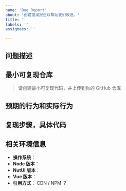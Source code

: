 ```yaml
---
name: 'Bug Report'
about: '创建错误报告以帮助我们改进。'
title: ''
labels: ''
assignees: ''

---
```


<!--
感谢您向我们反馈问题，为了高效的解决问题，我们期望你能提供以下信息：
-->

## 问题描述
<!-- 清晰的描述下遇到的问题。-->

## 最小可复现仓库
> 请创建最小可复现代码，并上传到你的 GitHub 仓库

<!-- https://github.com/YOUR_REPOSITORY_URL -->
## 预期的行为和实际行为


## 复现步骤，具体代码


<!-- 请提供复现步骤，错误日志以及相关配置 -->
<!-- 可以尝试不要锁版本，重新安装依赖试试先 -->


## 相关环境信息
- **操作系统**：
- **Node 版本**：
- **NutUI 版本**：
- **Vue 版本**：
- **引用方式**：  CDN / NPM ？

